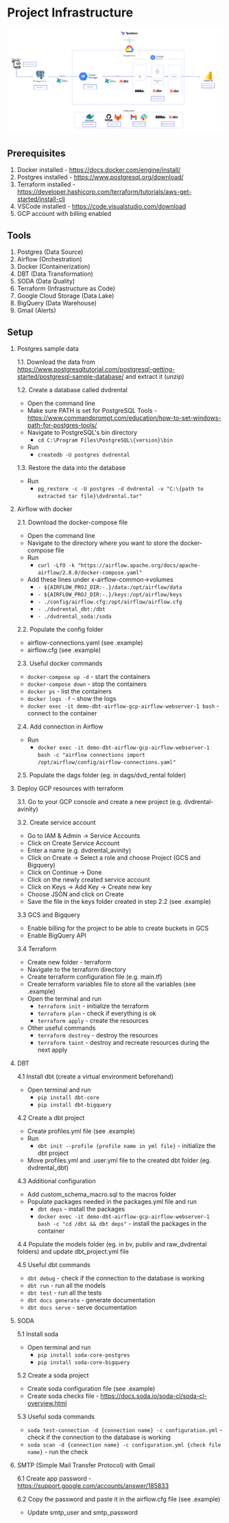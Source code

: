 # Project Infrastructure

![Alt text](image.png)


## Prerequisites
1. Docker installed - https://docs.docker.com/engine/install/
2. Postgres installed - https://www.postgresql.org/download/
3. Terraform installed - https://developer.hashicorp.com/terraform/tutorials/aws-get-started/install-cli
4. VSCode installed - https://code.visualstudio.com/download
5. GCP account with billing enabled


## Tools

1. Postgres (Data Source)
2. Airflow (Orchestration)
3. Docker (Containerization)
4. DBT (Data Transformation)
5. SODA (Data Quality)
6. Terraform (Infrastructure as Code)
7. Google Cloud Storage (Data Lake)
8. BigQuery (Data Warehouse)
9. Gmail (Alerts)

## Setup

1. Postgres sample data

    1.1. Download the data from https://www.postgresqltutorial.com/postgresql-getting-started/postgresql-sample-database/ and extract it (unzip)

    1.2. Create a database called dvdrental
    - Open the command line
    - Make sure PATH is set for PostgreSQL Tools - https://www.commandprompt.com/education/how-to-set-windows-path-for-postgres-tools/
    - Navigate to PostgreSQL's bin directory
        - `cd C:\Program Files\PostgreSQL\{version}\bin`
    - Run 
        - `createdb -U postgres dvdrental`

    1.3. Restore the data into the database
    - Run
        - `pg_restore -c -U postgres -d dvdrental -v "C:\{path to extracted tar file}\dvdrental.tar"`


2. Airflow with docker

    2.1. Download the docker-compose file
    - Open the command line
    - Navigate to the directory where you want to store the docker-compose file
    - Run
        - `curl -LfO -k "https://airflow.apache.org/docs/apache-airflow/2.8.0/docker-compose.yaml"`
    - Add these lines under x-airflow-common->volumes
        - `- ${AIRFLOW_PROJ_DIR:-.}/data:/opt/airflow/data`
        - `- ${AIRFLOW_PROJ_DIR:-.}/keys:/opt/airflow/keys`
        - `- ./config/airflow.cfg:/opt/airflow/airflow.cfg`
        - `- ./dvdrental_dbt:/dbt`
        - `- ./dvdrental_soda:/soda`

    2.2. Populate the config folder
    - airflow-connections.yaml (see .example)
    - airflow.cfg (see .example)

    2.3. Useful docker commands
    - `docker-compose up -d` - start the containers
    - `docker-compose down` - stop the containers
    - `docker ps` - list the containers
    - `docker logs -f` - show the logs
    - `docker exec -it demo-dbt-airflow-gcp-airflow-webserver-1 bash` - connect to the container

    2.4. Add connection in Airflow
    - Run
        - `docker exec -it demo-dbt-airflow-gcp-airflow-webserver-1 bash -c "airflow connections import /opt/airflow/config/airflow-connections.yaml"`

    2.5. Populate the dags folder (eg. in dags/dvd_rental folder)


3. Deploy GCP resources with terraform

    3.1. Go to your GCP console and create a new project (e.g. dvdrental-avinity)

    3.2. Create service account
    - Go to IAM & Admin -> Service Accounts
    - Click on Create Service Account
    - Enter a name (e.g. dvdrental_avinity)
    - Click on Create -> Select a role and choose Project (GCS and Bigquery)
    - Click on Continue -> Done
    - Click on the newly created service account
    - Click on Keys -> Add Key -> Create new key
    - Choose JSON and click on Create
    - Save the file in the keys folder created in step 2.2 (see .example)

    3.3 GCS and Bigquery
    - Enable billing for the project to be able to create buckets in GCS
    - Enable BigQuery API

    3.4 Terraform
    - Create new folder - terraform
    - Navigate to the terraform directory
    - Create terraform configuration file (e.g. main.tf)
    - Create terraform variables file to store all the variables (see .example)
    - Open the terminal and run
        - `terraform init` - initialize the terraform
        - `terraform plan` - check if everything is ok
        - `terraform apply` - create the resources
    - Other useful commands
        - `terraform destroy` - destroy the resources
        - `terraform taint` - destroy and recreate resources during the next apply


4. DBT

    4.1 Install dbt (create a virtual environment beforehand)
    - Open terminal and run
        - `pip install dbt-core`
        - `pip install dbt-bigquery`

    4.2 Create a dbt project
    - Create profiles.yml file (see .example)
    - Run
        - `dbt init --profile {profile name in yml file}` - initialize the dbt project
    - Move profiles.yml and .user.yml file to the created dbt folder (eg. dvdrental_dbt)

    4.3 Additional configuration
    - Add custom_schema_macro.sql to the macros folder
    - Populate packages needed in the packages.yml file and run
        - `dbt deps` - install the packages
        - `docker exec -it demo-dbt-airflow-gcp-airflow-webserver-1 bash -c "cd /dbt && dbt deps"` - install the packages in the container

    4.4 Populate the models folder (eg. in bv, publiv and raw_dvdrental folders) and update dbt_project.yml file
    
    4.5 Useful dbt commands
    - `dbt debug` - check if the connection to the database is working
    - `dbt run` - run all the models
    - `dbt test` - run all the tests
    - `dbt docs generate` - generate documentation
    - `dbt docs serve` - serve documentation


5. SODA

    5.1 Install soda
    - Open terminal and run
        - `pip install soda-core-postgres`
        - `pip install soda-core-bigquery`

    5.2 Create a soda project
    - Create soda configuration file (see .example)
    - Create soda checks file - https://docs.soda.io/soda-cl/soda-cl-overview.html

    5.3 Useful soda commands
    - `soda test-connection -d {connection name} -c configuration.yml` - check if the connection to the database is working
    - `soda scan -d {connection name} -c configuration.yml {check file name}` - run the check

    
6. SMTP (Simple Mail Transfer Protocol) with Gmail

    6.1 Create app password - https://support.google.com/accounts/answer/185833

    6.2 Copy the password and paste it in the airflow.cfg file (see .example)
    - Update smtp_user and smtp_password
    

        


















